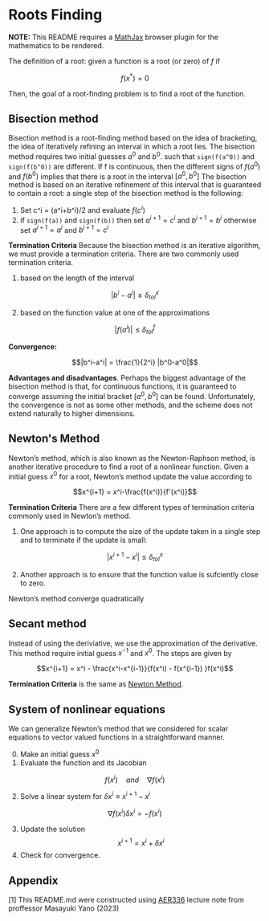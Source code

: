 # Roots Finding

**NOTE:** This README requires a [MathJax](https://chrome.google.com/webstore/detail/mathjax-plugin-for-github/ioemnmodlmafdkllaclgeombjnmnbima/related) browser plugin for the mathematics to be rendered.

The definition of a root: given a function is a root (or zero) of $f$ if

$$f(x^*) = 0$$

Then, the goal of a root-finding problem is to find a root of the function.

## Bisection method

Bisection method is a root-finding method based on the idea of bracketing, the idea of iteratively refining an interval in which a root lies. The bisection method requires two initial guesses $a^0$ and $b^0$. such that ```sign(f(a^0))``` and ```sign(f(b^0))```  are different. If f is continuous, then the different signs of $f(a^0)$ and $f(b^0)$  implies that there is a root in the interval $[a^0,b^0]$ The bisection method is based on an iterative refinement of this interval that is guaranteed to contain a root: a single step of the bisection method is the following:

1. Set c^i = (a^i+b^i)/2 and evaluate $f(c^i)$
2. if ```sign(f(a))``` and ```sign(f(b))```  then set $a^{i+1} = c^i$ and $b^{i+1} =b^i$ otherwise set $a^{i+1} = a^i$ and $b^{i+1} = c^i$

**Termination Criteria** Because the bisection method is an iterative algorithm, we must provide a termination criteria. There are two commonly used termination criteria.

1. based on the length of the interval

$$ |b^i-a^i| \leq \delta_{tol}^x$$

2. based on the function value at one of the approximations

$$|f(a^i)| \leq \delta^f_{tol}$$

**Convergence:**

$$|b^i-a^i| = \frac{1}{2^i} |b^0-a^0|$$

**Advantages and disadvantages**. Perhaps the biggest advantage of the bisection method is that, for continuous functions, it is guaranteed to converge assuming the initial bracket $[a^0, b^0]$ can be found. Unfortunately, the convergence is not as some other methods, and the scheme does not extend naturally to higher dimensions.

## Newton's Method

Newton’s method, which is also known as the Newton-Raphson method, is another iterative procedure to find a root of a nonlinear function. Given a initial guess $x^0$ for a root, Newton’s method update the value according to

$$x^{i+1} = x^i-\frac{f(x^i)}{f'(x^i)}$$

**Termination Criteria** There are a few different types of termination criteria commonly used in Newton’s method.

1. One approach is to compute the size of the update taken in a single step and to terminate if the update is small:

$$|x^{i+1} - x^i| \leq \delta_{tol}^x$$

2. Another approach is to ensure that the function value is sufciently close to zero.

Newton’s method converge quadratically

## Secant method

Instead of using the deriviative, we use the approximation of the derivative. This method require initial guess $x^{-1}$ and $x^0$. The steps are given by

$$x^{i+1} = x^i - \frac{x^i-x^{i-1}}{f(x^i) - f(x^{i-1}) }f(x^i)$$

**Termination Criteria** is the same as [Newton Method](#newtons-method).

## System of nonlinear equations

We can generalize Newton’s method that we considered for scalar equations to vector valued functions in a straightforward manner.

0. Make an initial guess $x^0$
1. Evaluate the function and its Jacobian

$$f(x^i) \quad and \quad \nabla f(x^i)$$

2. Solve a linear system for $\delta x^i \equiv x^{i+1} -x^i$

$$\nabla f(x^i)\delta x^i = - f(x^i)$$

3. Update the solution
   $$x^{i+1} = x^i+\delta x^i$$
4. Check for convergence.

## Appendix

[1] This README.md were constructed using [AER336](https://engineering.calendar.utoronto.ca/course/aer336h1) lecture note from proffessor Masayuki Yano (2023)
